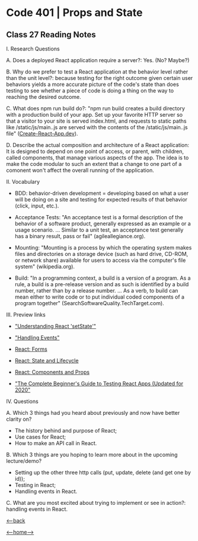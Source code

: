 # Code 401 | Props and State

## Class 27 Reading Notes

I. Research Questions

A. Does a deployed React application require a server?: Yes. (No? Maybe?)

B. Why do we prefer to test a React application at the behavior level rather than the unit level?: because testing for the right outcome given certain user behaviors yields a more accurate picture of the code's state than does testing to see whether a piece of code is doing a thing on the way to reaching the desired outcome.

C. What does npm run build do?: "npm run build creates a build directory with a production build of your app. Set up your favorite HTTP server so that a visitor to your site is served index.html, and requests to static paths like /static/js/main.<hash>.js are served with the contents of the /static/js/main.<hash>.js file" ([Create-React-App.dev](https://create-react-app.dev/docs/deployment/)).

D. Describe the actual composition and architecture of a React application: It is designed to depend on one point of access, or parent, with children, called components, that manage various aspects of the app. The idea is to make the code modular to such an extent that a change to one part of a comonent won't affect the overall running of the application.

II. Vocabulary

- BDD: behavior-driven development = developing based on what a user will be doing on a site and testing for expected results of that behavior (click, input, etc.).

- Acceptance Tests: "An acceptance test is a formal description of the behavior of a software product, generally expressed as an example or a usage scenario. ... Similar to a unit test, an acceptance test generally has a binary result, pass or fail" (agileallegiance.org).

- Mounting: "Mounting is a process by which the operating system makes files and directories on a storage device (such as hard drive, CD-ROM, or network share) available for users to access via the computer's file system" (wikipedia.org).

- Build: "In a programming context, a build is a version of a program. As a rule, a build is a pre-release version and as such is identified by a build number, rather than by a release number. ... As a verb, to build can mean either to write code or to put individual coded components of a program together" (SearchSoftwareQuality.TechTarget.com).

III. Preview links

- ["Understanding React 'setState'"](https://css-tricks.com/understanding-react-setstate/)

- ["Handling Events"](https://reactjs.org/docs/handling-events.html)

- [React: Forms](https://reactjs.org/docs/forms.html)

- [React: State and Lifecycle](https://reactjs.org/docs/state-and-lifecycle.html)

- [React: Components and Props](https://reactjs.org/docs/components-and-props.html)

- ["The Complete Beginner's Guide to Testing React Apps (Updated for 2020"](https://thomlom.dev/beginner-guide-testing-react-apps/)

IV. Questions

A. Which 3 things had you heard about previously and now have better clarity on?

- The history behind and purpose of React;
- Use cases for React;
- How to make an API call in React.

B. Which 3 things are you hoping to learn more about in the upcoming lecture/demo?

- Setting up the other three http calls (put, update, delete (and get one by id));
- Testing in React;
- Handling events in React.

C. What are you most excited about trying to implement or see in action?: handling events in React.

[<--back](401week6.md)

[<--home-->](../../README.md)

